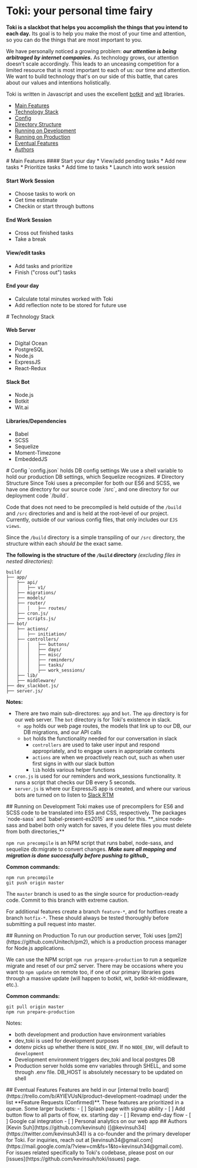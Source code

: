 # Toki: your personal time fairy

**Toki is a slackbot that helps you accomplish the things that you intend to each day.** Its goal is to help you make the most of your time and attention, so you can do the things that are most important to you.

We have personally noticed a growing problem: **_our attention is being arbitraged by internet companies._** As technology grows, our attention doesn't scale accordingly. This leads to an unceasing competition for a limited resource that is most important to each of us: our time and attention. We want to build technology that's on our side of this battle, that cares about our values and intentions holistically.

Toki is written in Javascript and uses the excellent [botkit](https://github.com/howdyai/botkit) and [wit](https://wit.ai) libraries.


- [Main Features](#main-features)
- [Technology Stack](#technology-stack)
- [Config](#config)
- [Directory Structure](#directory-structure)
- [Running on Development](#running-development)
- [Running on Production](#running-production)
- [Eventual Features](#eventual-features)
- [Authors](#authors)


<a name="main-features"/>
# Main Features
#### Start your day
  * View/add pending tasks
  * Add new tasks
  * Prioritize tasks
  * Add time to tasks
  * Launch into work session

#### Start Work Session
  * Choose tasks to work on
  * Get time estimate
  * Checkin or start through buttons

#### End Work Session
  * Cross out finished tasks
  * Take a break

#### View/edit tasks
  * Add tasks and prioritize
  * Finish ("cross out") tasks

#### End your day
  * Calculate total minutes worked with Toki
  * Add reflection note to be stored for future use

<a name="technology-stack"/>
# Technology Stack

#### Web Server
* Digital Ocean
* PostgreSQL
* Node.js
* ExpressJS
* React-Redux

#### Slack Bot
* Node.js
* Botkit
* Wit.ai

#### Libraries/Dependencies
* Babel
* SCSS
* Sequelize
* Moment-Timezone
* EmbeddedJS

<a name="config"/>
# Config
`config.json` holds DB config settings
We use a shell variable to hold our production DB settings, which Sequelize recognizes.

<a name="directory-structure">
# Directory Structure
Since Toki uses a precompiler for both our ES6 and SCSS, we have one directory for our source code `/src`, and one directory for our deployment code `/build`.

Code that does not need to be precompiled is held outside of the `/build` and `/src` directories and and is held at the root-level of our project. Currently, outside of our various config files, that only includes our `EJS views`.

Since the `/build` directory is a simple transpiling of our `/src` directory, the structure within each _should be_ the exact same. 

**The following is the structure of the `/build` directory** _(excluding files in nested directories)_:
```
build/
├── app/
│   ├── api/
│   │   ├── v1/
│   ├── migrations/
│   ├── models/
│   ├── router/
│   │   │   ├── routes/
│   ├── cron.js/
│   ├── scripts.js/
├── bot/
│   ├── actions/
│   │   ├── initiation/
│   ├── controllers/
│   │   │   ├── buttons/
│   │   │   ├── days/
│   │   │   ├── misc/
│   │   │   ├── reminders/
│   │   │   ├── tasks/
│   │   │   ├── work_sessions/
│   ├── lib/
│   ├── middleware/
├── dev_slackbot.js/
├── server.js/
```

**Notes:**
* There are two main sub-directores: `app` and `bot`. The `app` directory is for our web server. The `bot` directory is for Toki's existence in slack.
  * `app` holds our web page routes, the models that link up to our DB, our DB migrations, and our API calls
  * `bot` holds the functionality needed for our conversation in slack
    * `controllers` are used to take user input and respond appropriately, and to engage users in appropriate contexts
    * `actions` are when we proactively reach out, such as when user first signs in with our slack button
    * `lib` holds various helper functions
* `cron.js` is used for our reminders and work_sessions functionality. It runs a script that checks our DB every 5 seconds.
* `server.js` is where our ExpressJS app is created, and where our various bots are turned on to listen to [Slack RTM](https://api.slack.com/rtm)


<a name="running-development"/>
## Running on Development
Toki makes use of precompilers for ES6 and SCSS code to be translated into ES5 and CSS, respectively. The packages `node-sass` and `babel-present-es2015` are used for this. **_since node-sass and babel both only watch for saves, if you delete files you must delete from both directories_**

`npm run precompile` is an NPM script that runs babel, node-sass, and sequelize db:migrate to convert changes. **_Make sure all mapping and migration is done successfully before pushing to github__**

**Common commands:**
```
npm run precompile
git push origin master
```
The `master` branch is used to as the single source for production-ready code. Commit to this branch with extreme caution.

For additional features create a branch `feature-*`, and for hotfixes create a branch `hotfix-*`. These should always be tested thoroughly before submitting a pull request into master.

<a name="running-production"/>
## Running on Production
To run our production server, Toki uses [pm2](https://github.com/Unitech/pm2), which is a production process manager for Node.js applications.

We can use the NPM script `npm run prepare-production` to run a sequelize migrate and reset of our pm2 server. There may be occasions where you want to `npm update` on remote too, if one of our primary libraries goes through a massive update (will happen to botkit, wit, botkit-kit-middleware, etc.).

**Common commands:**
```
git pull origin master
npm run prepare-production
```

Notes:
* both development and production have environment variables
* dev_toki is used for development purposes
* dotenv picks up whether there is `NODE_ENV`. If no `NODE_ENV`, will default to `development`
* Development environment triggers dev_toki and local postgres DB
* Production server holds some env variables through SHELL, and some through .env file. DB_HOST is absolutely necessary to be updated on shell

<a name="eventual-features"/>
## Eventual Features
Features are held in our [internal trello board](https://trello.com/b/AYIEVUsN/product-development-roadmap) under the list **Feature Requests (Confirmed)**. These features are prioritized in a queue. Some larger buckets:
- [ ] Splash page with signup ability
- [ ] Add button flow to all parts of flow, ex. starting day
- [ ] Revamp end-day flow
- [ ] Google cal integration
- [ ] Personal analytics on our web app

<a name="authors"/>
## Authors
[Kevin Suh](https://github.com/kevinsuh) ([@kevinsuh34](https://twitter.com/kevinsuh34)) is a co-founder and the primary developer for Toki. For inquiries, reach out at [kevinsuh34@gmail.com](https://mail.google.com/a/?view=cm&fs=1&to=kevinsuh34@gmail.com). For issues related specifically to Toki's codebase, please post on our [issues](https://github.com/kevinsuh/toki/issues) page.



